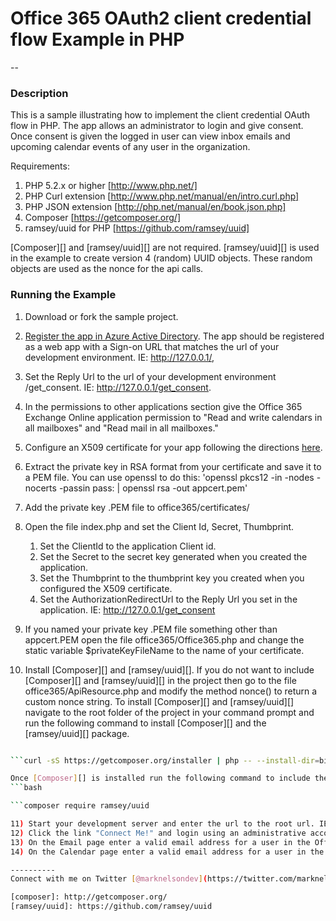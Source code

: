 # Office 365 OAuth2 client credential flow Example in PHP
--

### Description

This is a sample illustrating how to implement the client credential OAuth flow in PHP. The app allows an administrator to login and give consent. Once consent is given the logged in user can view inbox emails and upcoming calendar events of any user in the organization.

Requirements:  
1) PHP 5.2.x or higher [http://www.php.net/]  
2) PHP Curl extension [http://www.php.net/manual/en/intro.curl.php]  
3) PHP JSON extension [http://php.net/manual/en/book.json.php]  
4) Composer [https://getcomposer.org/]
5) ramsey/uuid for PHP [https://github.com/ramsey/uuid]

[Composer][] and [ramsey/uuid][] are not required. [ramsey/uuid][] is used in the example to create version 4 (random) UUID objects. These random objects are used as the nonce for the api calls.

### Running the Example

1) Download or fork the sample project.
2) [Register the app in Azure Active Directory](https://github.com/jasonjoh/office365-azure-guides/blob/master/RegisterAnAppInAzure.md). The app should be registered as a web app with a Sign-on URL that matches the url of your development environment. IE: http://127.0.0.1/, 
3) Set the Reply Url to the url of your development environment /get_consent. IE: http://127.0.0.1/get_consent.
4) In the permissions to other applications section give the Office 365 Exchange Online application permission to "Read and write calendars in all mailboxes" and "Read mail in all mailboxes."

5) Configure an X509 certificate for your app following the directions [here](http://blogs.msdn.com/b/exchangedev/archive/2015/01/21/building-demon-or-service-apps-with-office-365-mail-calendar-and-contacts-apis-oauth2-client-credential-flow.aspx).
6) Extract the private key in RSA format from your certificate and save it to a PEM file. You can use openssl to do this: 'openssl pkcs12 -in <path to PFX file> -nodes -nocerts -passin pass:<cert password> | openssl rsa -out appcert.pem'

7) Add the private key .PEM file to office365/certificates/
8) Open the file index.php and set the Client Id, Secret, Thumbprint.
	1. Set the ClientId to the application Client id.
	1. Set the Secret to the secret key generated when you created the application.
	1. Set the Thumbprint to the thumbprint key you created when you configured the X509 certificate.
	1. Set the AuthorizationRedirectUrl to the Reply Url you set in the application. IE: http://127.0.0.1/get_consent
9) If you named your private key .PEM file something other than appcert.PEM open the file office365/Office365.php and change the static variable $privateKeyFileName to the name of your certificate.

10) Install [Composer][] and [ramsey/uuid][]. If you do not want to include [Composer][] and [ramsey/uuid][] in the project then go to the file office365/ApiResource.php and modify the method nonce() to return a custom nonce string.
To install [Composer][] and [ramsey/uuid][] navigate to the root folder of the project in your command prompt and run the following command to install [Composer][] and the [ramsey/uuid][] package.
```bash

```curl -sS https://getcomposer.org/installer | php -- --install-dir=bin

Once [Composer][] is installed run the following command to include the [ramsey/uuid][] project.
```bash

```composer require ramsey/uuid

11) Start your development server and enter the url to the root url. IE: http://127.0.0.1/
12) Click the link "Connect Me!" and login using an administrative account. Once logged in you will be redirected back to the development site. You will see a link to Email and Calendar. 
13) On the Email page enter a valid email address for a user in the Office 365 tenant and click the "Submit" button. You will receive a response of the most recent 10 emails for the user.
14) On the Calendar page enter a valid email address for a user in the Office 365 tenant and click the "Submit" button. You will receive a response of all calendar events in the next 30 days for the user.

----------
Connect with me on Twitter [@marknelsondev](https://twitter.com/marknelsondev)

[composer]: http://getcomposer.org/
[ramsey/uuid]: https://github.com/ramsey/uuid
